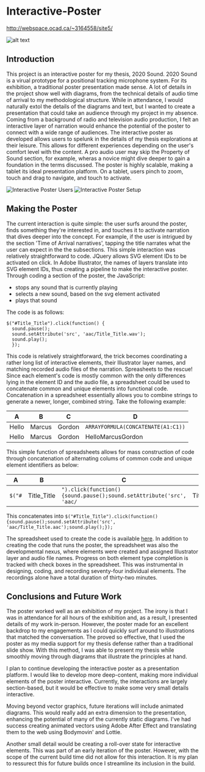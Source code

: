 # Interactive-Poster


http://webspace.ocad.ca/~3164558/site5/

![alt text](https://webspace.ocad.ca/~3164558/site3/Poster.png "Interactive Poster")

## Introduction
This project is an interactive poster for my thesis, 2020 Sound. 2020 Sound is a virual prototype for a positional tracking microphone system. For its exhibition, a traditional poster presentation made sense. A lot of details in the project show well with diagrams, from the technical details of audio time of arrival to my methodological structure. While in attendance, I would naturally extol the details of the diagrams and text, but I wanted to create a presentation that could take an audience through my project in my absence. Coming from a background of radio and television audio production, I felt an interactive layer of narration would enhance the potential of the poster to connect with a wide range of audiences. The interactive poster as developed allows users to spelunk in the details of my thesis explorations at their leisure. This allows for different experiences depending on the user's comfort level with the content. A pro audio user may skip the Property of Sound section, for example, wheras a novice might dive deeper to gain a foundation in the terms discussed. The poster is highly scalable, making a tablet its ideal presentation platform. On a tablet, users pinch to zoom, touch and drag to navigate, and touch to activate.

![Interactive Poster Users](http://webspace.ocad.ca/~3164558/site5/20190412_181122.png "Interactive Poster Users")
![Interactive Poster Setup](http://webspace.ocad.ca/~3164558/site5/20190414_132054.png "Interactive Poster Setup")


## Making the Poster
The current interaction is quite simple: the user surfs around the poster, finds something they're interested in, and touches it to activate narration that dives deeper into the concept. For example, if the user is intrigued by the section 'Time of Arrival narratives', tapping the title narrates what the user can expect in the the subsections.
This simple interaction was relatively straightforward to code. JQuery allows SVG element IDs to be activated on click. In Adobe Illustrator, the names of layers translate into SVG element IDs, thus creating a pipeline to make the interactive poster. Through coding a section of the poster, the JavaScript:
* stops any sound that is currently playing
* selects a new sound, based on the svg element activated
* plays that sound

The code is as follows:
```
$("#Title_Title").click(function() {
  sound.pause();
  sound.setAttribute('src', 'aac/Title_Title.wav');
  sound.play();
  });
```
This code is relatively straightforward, the trick becomes coordinating a rather long list of interactive elements, their Illustrator layer names, and matching recorded audio files of the narration. Spreasheets to the rescue! Since each element's code is mostly common with the only differences lying in the element ID and the audio file, a spreadsheet could be used to concatenate common and unique elements into functional code. Concatenation in a spreadsheet essentially allows you to combine strings to generate a newer, longer, combined string. Take the following example:

A | B | C | D
--- | --- | --- | ---
Hello | Marcus | Gordon | `ARRAYFORMULA(CONCATENATE(A1:C1))`
Hello | Marcus | Gordon | HelloMarcusGordon

This simple function of spreadsheets allows for mass construction of code through concatenation of alternating colums of common code and unique element identifiers as below:

A | B | C | D | E
--- | --- | --- | --- | ---
`$("#` | Title_Title | `").click(function() {sound.pause();sound.setAttribute('src', 'aac/` | Title_Title | `.aac');sound.play();});`

This concatenates into `$("#Title_Title").click(function() {sound.pause();sound.setAttribute('src', 'aac/Title_Title.aac');sound.play();});`

The spreadsheet used to create the code is available [here](https://docs.google.com/spreadsheets/d/1lC8hsgBdGXd4YCx4ujEXdwN8Nb8D9jy-Y_YoU23IvEA/edit?usp=sharing). In addition to creating the code that runs the poster, the spreadsheet was also the developmental nexus, where elements were created and assigned Illustrator layer and audio file names. Progress on both element type completion is tracked with check boxes in the spreadsheet. This was instrumental in designing, coding, and recording seventy-four individual elements. The recordings alone have a total duration of thirty-two minutes.

## Conclusions and Future Work

The poster worked well as an exhibition of my project. The irony is that I was in attendance for all hours of the exhibition and, as a result, I presented details of my work in-person. However, the poster made for an excellent backdrop to my engagements as I could quickly surf around to illustrations that matched the conversation. The proved so effective, that I used the poster as my media support for my thesis defense rather than a traditional slide show. With this method, I was able to present my thesis while smoothly moving through diagrams that illustrate the principles at hand.

I plan to continue developing the interactive poster as a presentation platform. I would like to develop more deep-content, making more individual elements of the poster interactive. Currently, the interactions are largely section-based, but it would be effective to make some very small details interactive.

Moving beyond vector graphics, future iterations will include animated diagrams. This would really add an extra dimension to the presentation, enhancing the potential of many of the currently static diagrams. I've had success creating animated vectors using Adobe After Effect and translating them to the web using Bodymovin' and Lottie.

Another small detail would be creating a roll-over state for interactive elements. This was part of an early iteration of the poster. However, with the scope of the current build time did not allow for this interaction. It is my plan to ressurect this for future builds once I streamline its inclusion in the build. 

